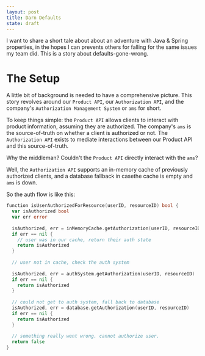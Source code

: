 ```yaml
---
layout: post
title: Darn Defaults
state: draft
---
```

I want to share a short tale about about an adventure with Java & Spring properties, in the hopes I can prevents others for falling for the same
issues my team did. This is a story about defaults-gone-wrong.

# The Setup

A little bit of background is needed to have a comprehensive picture. This story revolves around our `Product API`, our `Authorization API`, 
and the company's `Authorization Management System` or `ams` for short.

To keep things simple: the `Product API` allows clients to interact with product information, assuming they are authorized.
The company's `ams` is the source-of-truth on whether a client is authorized or not. The `Authorization API` exists
to mediate interactions between our Product API and this source-of-truth.

Why the middleman? Couldn't the `Product API` directly interact with the `ams`?

Well, the `Authorization API` supports an in-memory cache of previously authorized clients, and a database fallback in casethe cache is empty and `ams` is down.

So the auth flow is like this:

~~~go
function isUserAuthorizedForResource(userID, resourceID) bool {
  var isAuthorized bool
  var err error
  
  isAuthorized, err = inMemoryCache.getAuthorization(userID, resourceID)
  if err == nil {
    // user was in our cache, return their auth state
    return isAuthorized
  }
  
  // user not in cache, check the auth system
  
  isAuthorized, err = authSystem.getAuthorization(userID, resourceID)
  if err == nil {
    return isAuthorized
  }
  
  // could not get to auth system, fall back to database
  isAuthorized, err = database.getAuthorization(userID, resourceID)
  if err == nil {
    return isAuthorized
  }
  
  // something really went wrong. cannot authorize user.
  return false
}
~~~
